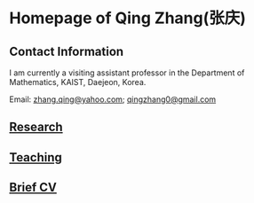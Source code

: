 # Homepage of Qing Zhang(张庆)

<meta name="google-site-verification" content="0giyCWE_wh7Xdvrioq7HFSE4Dyhsdl4GVdRTq-tWQb0" />

## Contact Information

I am currently a visiting assistant professor in the Department of Mathematics, KAIST, Daejeon, Korea.
 
Email: zhang.qing@yahoo.com; qingzhang0@gmail.com


## [Research](https://qingzhang-math.github.io/research.html)

## [Teaching](https://qingzhang-math.github.io/teaching.html)

## [Brief CV](https://qingzhang-math.github.io/CV.html)




<p style="margin-bottom:3cm;"> </p>

<script type='text/javascript' id='clustrmaps' src='//cdn.clustrmaps.com/map_v2.js?cl=ffffff&w=100&t=n&d=murxmV_dPxQFRAqGnZQOxQmFoKkf4XBAkjgizNqMJ0k'></script>

